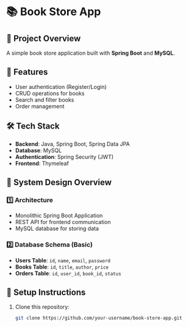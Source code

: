 # 📚 Book Store App

## 🚀 Project Overview
A simple book store application built with **Spring Boot** and **MySQL**.

## 📌 Features
- User authentication (Register/Login)
- CRUD operations for books
- Search and filter books
- Order management

## 🛠️ Tech Stack
- **Backend**: Java, Spring Boot, Spring Data JPA
- **Database**: MySQL
- **Authentication**: Spring Security (JWT)
- **Frontend**: Thymeleaf

## 📂 System Design Overview
### 1️⃣ **Architecture**
- Monolithic Spring Boot Application
- REST API for frontend communication
- MySQL database for storing data

### 2️⃣ **Database Schema (Basic)**
- **Users Table**: `id`, `name`, `email`, `password`
- **Books Table**: `id`, `title`, `author`, `price`
- **Orders Table**: `id`, `user_id`, `book_id`, `status`

## 🔧 Setup Instructions
1. Clone this repository:
   ```bash
   git clone https://github.com/your-username/book-store-app.git
